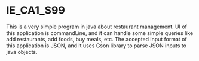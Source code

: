 # IE_CA1_S99

This is a very simple program in java about restaurant management.
UI of this application is commandLine, and it can handle some simple queries like add restaurants, 
add foods, buy meals, etc. The accepted input format of this application is JSON, and it uses Gson library to parse JSON inputs to java objects.
